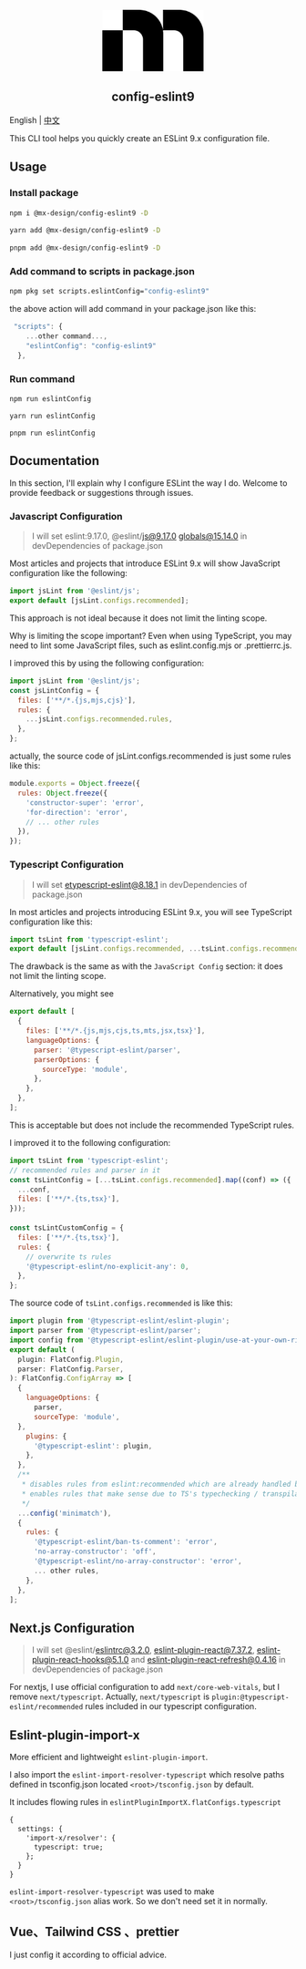 <div align="center" style="margin-top: 12px">
  <picture>
      <source media="(prefers-color-scheme: dark)" srcset="https://assets.vercel.com/image/upload/v1662130559/nextjs/Icon_dark_background.png">
      <img alt="mx-design logo" src="./assets/logo.png" height="108">
    </picture>
  <h2>config-eslint9</h2>
</div>

English | [中文](./README.zh.md)

This CLI tool helps you quickly create an ESLint 9.x configuration file.

## Usage

### Install package

```bash
npm i @mx-design/config-eslint9 -D
```

```bash
yarn add @mx-design/config-eslint9 -D
```

```bash
pnpm add @mx-design/config-eslint9 -D
```

### Add command to scripts in package.json

```bash
npm pkg set scripts.eslintConfig="config-eslint9"
```

the above action will add command in your package.json like this:

```javascript
 "scripts": {
    ...other command...,
    "eslintConfig": "config-eslint9"
  },
```

### Run command

```
npm run eslintConfig
```

```
yarn run eslintConfig
```

```
pnpm run eslintConfig
```

## Documentation

In this section, I'll explain why I configure ESLint the way I do. Welcome to provide feedback or suggestions through issues.

### Javascript Configuration

> I will set eslint:9.17.0, @eslint/js@9.17.0 globals@15.14.0 in devDependencies of package.json

Most articles and projects that introduce ESLint 9.x will show JavaScript configuration like the following:

```javascript
import jsLint from '@eslint/js';
export default [jsLint.configs.recommended];
```
This approach is not ideal because it does not limit the linting scope.

Why is limiting the scope important? Even when using TypeScript, you may need to lint some JavaScript files, such as eslint.config.mjs or .prettierrc.js.

I improved this by using the following configuration:

```javascript
import jsLint from '@eslint/js';
const jsLintConfig = {
  files: ['**/*.{js,mjs,cjs}'],
  rules: {
    ...jsLint.configs.recommended.rules,
  },
};
```

actually, the source code of jsLint.configs.recommended is just some rules like this:

```javascript
module.exports = Object.freeze({
  rules: Object.freeze({
    'constructor-super': 'error',
    'for-direction': 'error',
    // ... other rules
  }),
});
```

### Typescript Configuration

> I will set etypescript-eslint@8.18.1 in devDependencies of package.json

In most articles and projects introducing ESLint 9.x, you will see TypeScript configuration like this:

```javascript
import tsLint from 'typescript-eslint';
export default [jsLint.configs.recommended, ...tsLint.configs.recommended];
```

The drawback is the same as with the `JavaScript Config` section: it does not limit the linting scope.

Alternatively, you might see

```javascript
export default [
  {
    files: ['**/*.{js,mjs,cjs,ts,mts,jsx,tsx}'],
    languageOptions: {
      parser: '@typescript-eslint/parser',
      parserOptions: {
        sourceType: 'module',
      },
    },
  },
];
```

This is acceptable but does not include the recommended TypeScript rules.

I improved it to the following configuration:

```javascript
import tsLint from 'typescript-eslint';
// recommended rules and parser in it
const tsLintConfig = [...tsLint.configs.recommended].map((conf) => ({
  ...conf,
  files: ['**/*.{ts,tsx}'],
}));

const tsLintCustomConfig = {
  files: ['**/*.{ts,tsx}'],
  rules: {
    // overwrite ts rules
    '@typescript-eslint/no-explicit-any': 0,
  },
};
```

The source code of `tsLint.configs.recommended` is like this:

```javascript
import plugin from '@typescript-eslint/eslint-plugin';
import parser from '@typescript-eslint/parser';
import config from '@typescript-eslint/eslint-plugin/use-at-your-own-risk/eslint-recommended-raw';
export default (
  plugin: FlatConfig.Plugin,
  parser: FlatConfig.Parser,
): FlatConfig.ConfigArray => [
  {
    languageOptions: {
      parser,
      sourceType: 'module',
  },
    plugins: {
      '@typescript-eslint': plugin,
    },
  },
  /**
   * disables rules from eslint:recommended which are already handled by TypeScript.
   * enables rules that make sense due to TS's typechecking / transpilation.
   */
  ...config('minimatch'),
  {
    rules: {
      '@typescript-eslint/ban-ts-comment': 'error',
      'no-array-constructor': 'off',
      '@typescript-eslint/no-array-constructor': 'error',
      ... other rules,
    },
  },
];
```


## Next.js Configuration

> I will set @eslint/eslintrc@3.2.0, eslint-plugin-react@7.37.2,
 eslint-plugin-react-hooks@5.1.0 and eslint-plugin-react-refresh@0.4.16 in devDependencies of package.json

For nextjs, I use official configuration to add  `next/core-web-vitals`, but I remove `next/typescript`. Actually, `next/typescript` is `plugin:@typescript-eslint/recommended` rules included in our typescript configuration.


## Eslint-plugin-import-x

More efficient and lightweight `eslint-plugin-import`. 

I also import the `eslint-import-resolver-typescript` which resolve paths defined in tsconfig.json located  `<root>/tsconfig.json` by default.


It includes flowing rules in `eslintPluginImportX.flatConfigs.typescript`
```
{
  settings: {
    'import-x/resolver': {
      typescript: true;
    };
  }
}
```

`eslint-import-resolver-typescript` was used to make  `<root>/tsconfig.json` alias work. So we don't need set it in normally.

## Vue、Tailwind CSS 、prettier

I just config it according to official advice.


